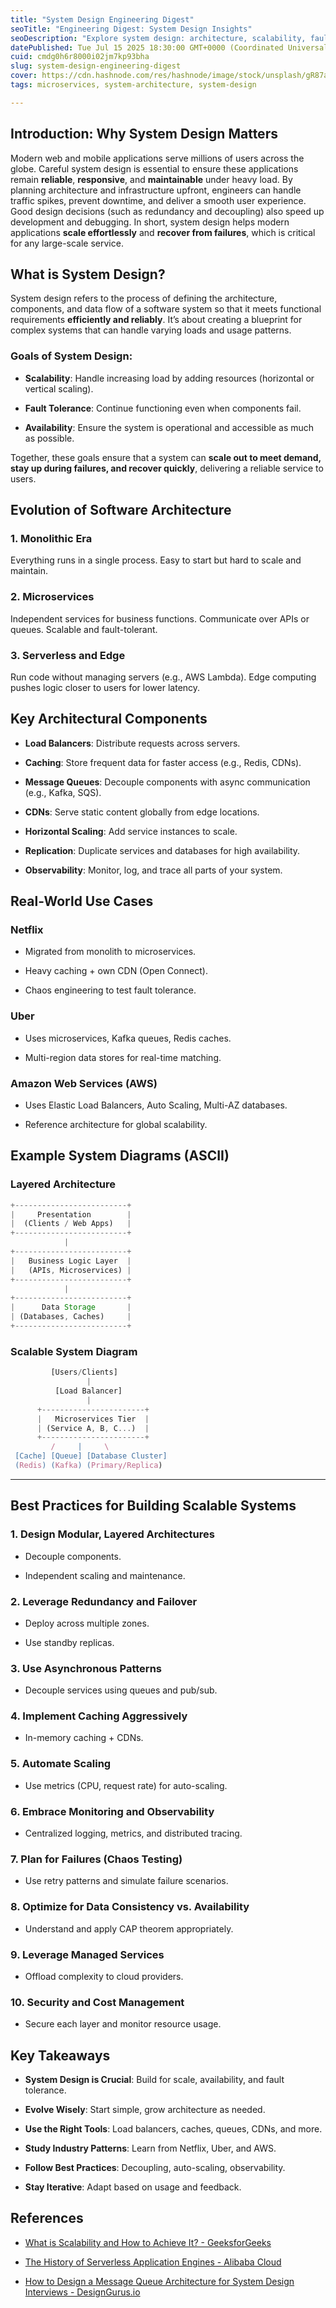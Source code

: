 ```yaml
---
title: "System Design Engineering Digest"
seoTitle: "Engineering Digest: System Design Insights"
seoDescription: "Explore system design: architecture, scalability, fault tolerance, real-world examples, and best practices for reliable software systems"
datePublished: Tue Jul 15 2025 18:30:00 GMT+0000 (Coordinated Universal Time)
cuid: cmdg0h6r8000i02jm7kp93bha
slug: system-design-engineering-digest
cover: https://cdn.hashnode.com/res/hashnode/image/stock/unsplash/gR87aBDf46k/upload/a24c90ac43b3463ae7608cbd750aa313.jpeg
tags: microservices, system-architecture, system-design

---
```


## Introduction: Why System Design Matters

Modern web and mobile applications serve millions of users across the globe. Careful system design is essential to ensure these applications remain **reliable**, **responsive**, and **maintainable** under heavy load. By planning architecture and infrastructure upfront, engineers can handle traffic spikes, prevent downtime, and deliver a smooth user experience. Good design decisions (such as redundancy and decoupling) also speed up development and debugging. In short, system design helps modern applications **scale effortlessly** and **recover from failures**, which is critical for any large-scale service.

## What is System Design?

System design refers to the process of defining the architecture, components, and data flow of a software system so that it meets functional requirements **efficiently and reliably**. It’s about creating a blueprint for complex systems that can handle varying loads and usage patterns.

### Goals of System Design:

* **Scalability**: Handle increasing load by adding resources (horizontal or vertical scaling).
    
* **Fault Tolerance**: Continue functioning even when components fail.
    
* **Availability**: Ensure the system is operational and accessible as much as possible.
    

Together, these goals ensure that a system can **scale out to meet demand, stay up during failures, and recover quickly**, delivering a reliable service to users.

## Evolution of Software Architecture

### 1\. **Monolithic Era**

Everything runs in a single process. Easy to start but hard to scale and maintain.

### 2\. **Microservices**

Independent services for business functions. Communicate over APIs or queues. Scalable and fault-tolerant.

### 3\. **Serverless and Edge**

Run code without managing servers (e.g., AWS Lambda). Edge computing pushes logic closer to users for lower latency.

## Key Architectural Components

* **Load Balancers**: Distribute requests across servers.
    
* **Caching**: Store frequent data for faster access (e.g., Redis, CDNs).
    
* **Message Queues**: Decouple components with async communication (e.g., Kafka, SQS).
    
* **CDNs**: Serve static content globally from edge locations.
    
* **Horizontal Scaling**: Add service instances to scale.
    
* **Replication**: Duplicate services and databases for high availability.
    
* **Observability**: Monitor, log, and trace all parts of your system.
    

## Real-World Use Cases

### Netflix

* Migrated from monolith to microservices.
    
* Heavy caching + own CDN (Open Connect).
    
* Chaos engineering to test fault tolerance.
    

### Uber

* Uses microservices, Kafka queues, Redis caches.
    
* Multi-region data stores for real-time matching.
    

### Amazon Web Services (AWS)

* Uses Elastic Load Balancers, Auto Scaling, Multi-AZ databases.
    
* Reference architecture for global scalability.
    

## Example System Diagrams (ASCII)

### Layered Architecture

```javascript
+-------------------------+
|     Presentation        |
|  (Clients / Web Apps)   |
+-------------------------+
            |
+-------------------------+
|   Business Logic Layer  |
|   (APIs, Microservices) |
+-------------------------+
            |
+-------------------------+
|      Data Storage       |
| (Databases, Caches)     |
+-------------------------+
```

### Scalable System Diagram

```javascript
         [Users/Clients]
                 |
          [Load Balancer]
                 |
      +-----------------------+
      |   Microservices Tier  |
      | (Service A, B, C...)  |
      +-----------------------+
         /     |     \
 [Cache] [Queue] [Database Cluster]
 (Redis) (Kafka) (Primary/Replica)
```

---

## Best Practices for Building Scalable Systems

### 1\. **Design Modular, Layered Architectures**

* Decouple components.
    
* Independent scaling and maintenance.
    

### 2\. **Leverage Redundancy and Failover**

* Deploy across multiple zones.
    
* Use standby replicas.
    

### 3\. **Use Asynchronous Patterns**

* Decouple services using queues and pub/sub.
    

### 4\. **Implement Caching Aggressively**

* In-memory caching + CDNs.
    

### 5\. **Automate Scaling**

* Use metrics (CPU, request rate) for auto-scaling.
    

### 6\. **Embrace Monitoring and Observability**

* Centralized logging, metrics, and distributed tracing.
    

### 7\. **Plan for Failures (Chaos Testing)**

* Use retry patterns and simulate failure scenarios.
    

### 8\. **Optimize for Data Consistency vs. Availability**

* Understand and apply CAP theorem appropriately.
    

### 9\. **Leverage Managed Services**

* Offload complexity to cloud providers.
    

### 10\. **Security and Cost Management**

* Secure each layer and monitor resource usage.
    

## Key Takeaways

* **System Design is Crucial**: Build for scale, availability, and fault tolerance.
    
* **Evolve Wisely**: Start simple, grow architecture as needed.
    
* **Use the Right Tools**: Load balancers, caches, queues, CDNs, and more.
    
* **Study Industry Patterns**: Learn from Netflix, Uber, and AWS.
    
* **Follow Best Practices**: Decoupling, auto-scaling, observability.
    
* **Stay Iterative**: Adapt based on usage and feedback.
    

## References

* [What is Scalability and How to Achieve It? - GeeksforGeeks](https://www.geeksforgeeks.org/system-design/what-is-scalability/)
    
* [The History of Serverless Application Engines - Alibaba Cloud](https://www.alibabacloud.com/tech-news/a/serverless/4o2cc4hwxyy-the-history-of-serverless-application-engines)
    
* [How to Design a Message Queue Architecture for System Design Interviews - DesignGurus.io](https://www.designgurus.io/answers/detail/how-to-design-a-message-queue-for-system-design-interviews)